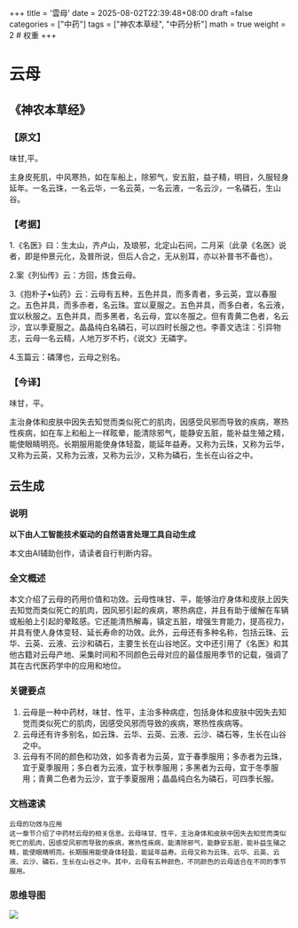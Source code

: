 +++
title = '雲母'
date = 2025-08-02T22:39:48+08:00
draft =false
categories = ["中药"]
tags = ["神农本草经", "中药分析"]
math = true
weight = 2 # 权重
+++
# 云母

## 《神农本草经》

### 【原文】

味甘,平。

主身皮死肌，中风寒热，如在车船上，除邪气，安五脏，益子精，明目，久服轻身延年。一名云珠，一名云华，一名云英，一名云液，一名云沙，一名磷石，生山谷。

### 【考据】

1.《名医》曰：生太山，齐卢山，及琅邪，北定山石间，二月采（此录《名医》说者，即是仲景元化，及普所说，但后人合之，无从别耳，亦以补普书不备也）。

2.案《列仙传》云：方回，炼食云母。

3.《抱朴子•仙药》云：云母有五种，五色并具，而多青者，多云英，宜以春服之。五色并具，而多赤者，名云珠。宜以夏服之。五色并具，而多白者，名云液，宜以秋服之。五色并具，而多黑者，名云母，宜以冬服之。但有青黄二色者，名云沙，宜以季夏服之。晶晶纯白名磷石，可以四时长服之也。李善文选注：引异物志，云母一名云精，人地万岁不朽，《说文》无磷字。

4.玉篇云：磷薄也，云母之别名。

### 【今译】

味甘，平。

主治身体和皮肤中因失去知觉而类似死亡的肌肉，因感受风邪而导致的疾病，寒热性疾病，如在车上和船上一样眩晕，能清除邪气，能静安五脏，能补益生殖之精，能使眼睛明亮。长期服用能使身体轻盈，能延年益寿。又称为云珠，又称为云华，又称为云英，又称为云液，又称为云沙，又称为磷石，生长在山谷之中。

## 云生成

### 说明

**以下由人工智能技术驱动的自然语言处理工具自动生成**

本文由AI辅助创作，请读者自行判断内容。

### 全文概述

本文介绍了云母的药用价值和功效。云母性味甘、平，能够治疗身体和皮肤上因失去知觉而类似死亡的肌肉，因风邪引起的疾病，寒热病症，并且有助于缓解在车辆或船舶上引起的晕眩感。它还能清热解毒，镇定五脏，增强生育能力，提高视力，并具有使人身体变轻、延长寿命的功效。此外，云母还有多种名称，包括云珠、云华、云英、云液、云沙和磷石，主要生长在山谷地区。文中还引用了《名医》和其他古籍对云母产地、采集时间和不同颜色云母对应的最佳服用季节的记载，强调了其在古代医药学中的应用和地位。

### 关键要点

1. 云母是一种中药材，味甘、性平，主治多种病症，包括身体和皮肤中因失去知觉而类似死亡的肌肉，因感受风邪而导致的疾病，寒热性疾病等。
2. 云母还有许多别名，如云珠、云华、云英、云液、云沙、磷石等，生长在山谷之中。
3. 云母有不同的颜色和功效，如多青者为云英，宜于春季服用；多赤者为云珠，宜于夏季服用；多白者为云液，宜于秋季服用；多黑者为云母，宜于冬季服用；青黄二色者为云沙，宜于季夏服用；晶晶纯白名为磷石，可四季长服。

### 文档速读

```
云母的功效与应用
这一章节介绍了中药材云母的相关信息。云母味甘、性平，主治身体和皮肤中因失去知觉而类似死亡的肌肉，因感受风邪而导致的疾病，寒热性疾病，能清除邪气，能静安五脏，能补益生殖之精，能使眼睛明亮。长期服用能使身体轻盈，能延年益寿。云母又称为云珠、云华、云英、云液、云沙、磷石，生长在山谷之中。其中，云母有五种颜色，不同颜色的云母适合在不同的季节服用。
```

### 思维导图

![](D:\Dpan\BanGong\Markdown\总结\神农本草经\上篇\02云母\【脑图】02云母.jpeg)